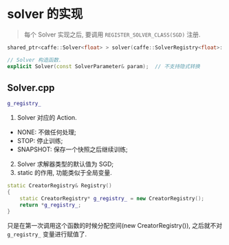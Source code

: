 # solver 的实现   
> 每个 Solver 实现之后, 要调用 `REGISTER_SOLVER_CLASS(SGD)` 注册.   

```cpp
shared_ptr<caffe::Solver<float> > solver(caffe::SolverRegistry<float>::CreateSolver(solver_param))   

// Solver 构造函数.   
explicit Solver(const SolverParameter& param);  // 不支持隐式转换

```


## Solver.cpp
```cpp
g_registry_

```

1. Solver 对应的 Action.   
- NONE: 不做任何处理;   
- STOP: 停止训练;   
- SNAPSHOT: 保存一个快照之后继续训练;   
2. Solver 求解器类型的默认值为 SGD;   
3. static 的作用, 功能类似于全局变量.     
```cpp
static CreatorRegistry& Registry() 
{
    static CreatorRegistry* g_registry_ = new CreatorRegistry();
    return *g_registry_;
}
```
只是在第一次调用这个函数的时候分配空间(new CreatorRegistry()), 之后就不对 `g_registry_` 变量进行赋值了.   